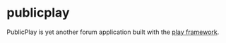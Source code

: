 publicplay
==========

PublicPlay is yet another forum application built with the [play framework](http://github.com/playframework/play).